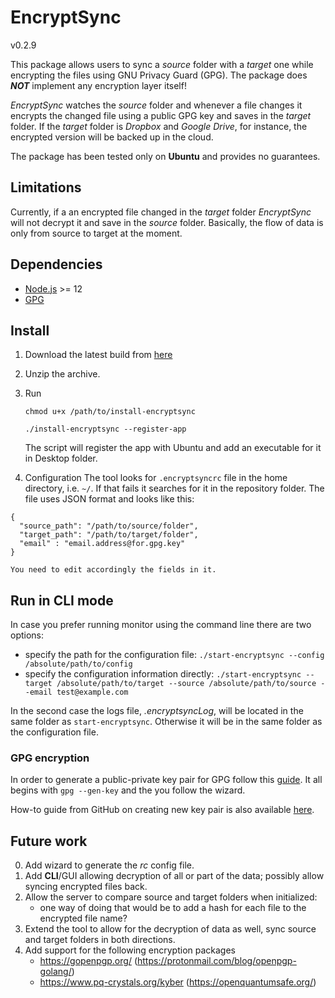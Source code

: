 # EncryptSync
v0.2.9

This package allows users to sync a _source_ folder with a _target_ one while encrypting the files using GNU Privacy Guard (GPG). The package does ***NOT*** implement any encryption layer itself!

_EncryptSync_ watches the _source_ folder and whenever a file changes it encrypts the changed file using a public GPG key and saves in the _target_ folder. If the _target_ folder is _Dropbox_ and _Google Drive_, for instance, the encrypted version will be backed up in the cloud.

The package has been tested only on **Ubuntu** and provides no guarantees.

## Limitations
Currently, if a an encrypted file changed in the _target_ folder _EncryptSync_ will not decrypt it and save in the _source_ folder. Basically, the flow of data is only from source to target at the moment.

## Dependencies
* [Node.js](https://nodejs.org/en/download/) >= 12
* [GPG](https://gnupg.org/)


## Install
1. Download the latest build from [here](https://bitbucket.org/vnl2k/encryptsync/src/master/build/encryptsync_v0.2.10.zip)
2. Unzip the archive.
3. Run

    `chmod u+x /path/to/install-encryptsync`
    
    `./install-encryptsync --register-app`

    The script will register the app with Ubuntu and add an executable for it in Desktop folder.

4. Configuration
   The tool looks for `.encryptsyncrc` file in the home directory, i.e. `~/`. If that fails it searches for it in the repository folder. The file uses JSON format and looks like this:

```
{
  "source_path": "/path/to/source/folder",
  "target_path": "/path/to/target/folder",
  "email" : "email.address@for.gpg.key"
}
```
    You need to edit accordingly the fields in it.

## Run in CLI mode
In case you prefer running monitor using the command line there are two options:

* specify the path for the configuration file: `./start-encryptsync --config /absolute/path/to/config`
* specify the configuration information directly: `./start-encryptsync --target /absolute/path/to/target --source /absolute/path/to/source --email test@example.com`

In the second case the logs file, _.encryptsyncLog_, will be located in the same folder as `start-encryptsync`. Otherwise it will be in the same folder as the configuration file.

### GPG encryption
In order to generate a public-private key pair for GPG follow this [guide](https://www.gnupg.org/gph/en/manual.html#AEN26). It all begins with `gpg --gen-key` and the you follow the wizard.

How-to guide from GitHub on creating new key pair is also available [here](https://help.github.com/en/github/authenticating-to-github/generating-a-new-gpg-key).

## Future work
0. Add wizard to generate the _rc_ config file.
1. Add **CLI**/GUI allowing decryption of all or part of the data; possibly allow syncing encrypted files back.
2. Allow the server to compare source and target folders when initialized:
    * one way of doing that would be to add a hash for each file to the encrypted file name?  
3. Extend the tool to allow for the decryption of data as well, sync source and target folders in both directions.
4. Add support for the following encryption packages
    * https://gopenpgp.org/ (https://protonmail.com/blog/openpgp-golang/)
    * https://www.pq-crystals.org/kyber (https://openquantumsafe.org/)